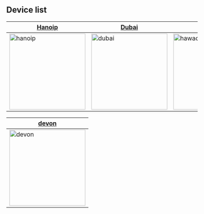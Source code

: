 ## Device list

<div align="center">
  


| [Hanoip](hanoip.md)                 | [Dubai](dubai.md)                   | [Hawao](Hawao.md)                           |
| ----------------------------------- | ----------------------------------- | ------------------------------------------- |
| <img src="https://static.toiimg.com/thumb/resizemode-4,msid-82583635,imgsize-500,width-800/82583635.jpg" alt="hanoip" width="200px" height="auto"> | <img src="https://static.toiimg.com/thumb/resizemode-4,msid-87777804,imgsize-500,width-800/87777804.jpg" alt="dubai" width="200px" height="auto"> | <img src="https://m.media-amazon.com/images/I/51f2R5m1fVL.jpg" alt="hawao" width="200px" height="auto">
 

| [devon](devon.md)                   |
| ----------------------------------- |
| <img src="https://static.toiimg.com/thumb/resizemode-4,msid-92077646,imgsize-500,width-800/92077646.jpg" alt="devon" width="200px" height="auto">

</div>
 
